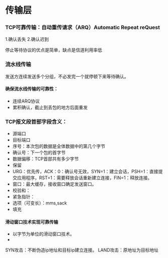 # 传输层

### TCP可靠传输：自动重传请求（ARQ）Automatic Repeat reQuest
1.确认丢失
2.确认迟到

停止等待协议的优点是简单，缺点是信道利用率低

### 流水线传输
发送方连续发送多个分组，不必发完一个就停顿下来等待确认。

#### 确保流水线传输的可靠性：
- 连续ARQ协议
- 累积确认，截止到丢包的地方后面重发

### TCP报文段首部字段含义：
- 源端口
- 目标端口
- 序号：本次包的数据是全体数据中的第几个字节
- 确认号：下一个包的首字节
- 数据偏移：TCP首部共有多少字节
- 保留
- URG：优先传，ACK：0：确认号无效，SYN=1：建立会话，PSH=1：直接提交应用程序，RST=1：需要释放会话重新建立连接，FIN=1：释放连接。
- 窗口：最大缓存，接收窗口确定发送窗口。
- 校验和：
- 紧急指针：
- 选项（可变长）：mms,sack
- 填充

#### 滑动窗口技术实现可靠传输
- 以字节为单位的滑动窗口技术。
- 

SYN攻击：不断伪造ip地址和目标ip建立连接。
LAND攻击：原地址为目标地址
